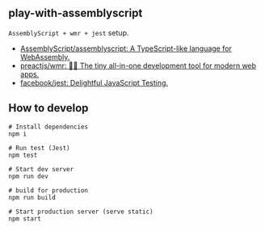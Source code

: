 ## play-with-assemblyscript

`AssemblyScript + wmr + jest` setup.

- [AssemblyScript/assemblyscript: A TypeScript-like language for WebAssembly.](https://github.com/AssemblyScript/assemblyscript)
- [preactjs/wmr: 👩‍🚀 The tiny all-in-one development tool for modern web apps.](https://github.com/preactjs/wmr)
- [facebook/jest: Delightful JavaScript Testing.](https://github.com/facebook/jest)

## How to develop

```
# Install dependencies
npm i

# Run test (Jest)
npm test

# Start dev server
npm run dev

# build for production
npm run build

# Start production server (serve static)
npm start
```
